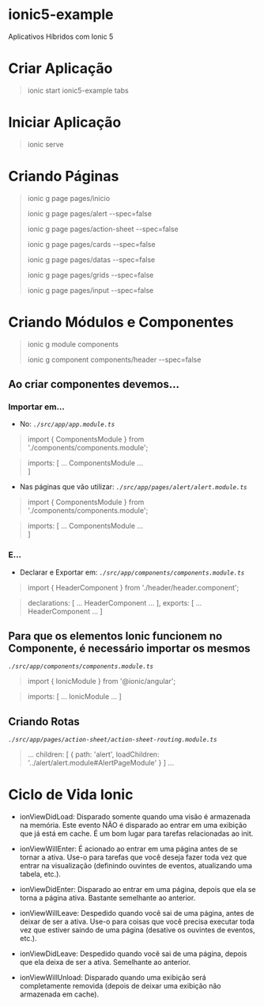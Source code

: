 # ionic5-example
 Aplicativos Híbridos com Ionic 5


# Criar Aplicação

> ionic start ionic5-example tabs


# Iniciar Aplicação

> ionic serve


# Criando Páginas

> ionic g page pages/inicio
> 
> ionic g page pages/alert --spec=false
> 
> ionic g page pages/action-sheet --spec=false
> 
> ionic g page pages/cards --spec=false
> 
> ionic g page pages/datas --spec=false
> 
> ionic g page pages/grids --spec=false
> 
> ionic g page pages/input --spec=false


# Criando Módulos e Componentes

> ionic g module components
> 
> ionic g component components/header --spec=false


## Ao criar componentes devemos...

### Importar em...

- No: _`./src/app/app.module.ts`_

> import { ComponentsModule } from './components/components.module';
  
> imports: [
>   ...
>   ComponentsModule
>   ...    
> ]


- Nas páginas que vão utilizar: _`./src/app/pages/alert/alert.module.ts`_

> import { ComponentsModule } from './components/components.module';
  
> imports: [
>   ...
>   ComponentsModule
>   ...    
> ]


### E...

- Declarar e Exportar em: _`./src/app/components/components.module.ts`_

> import { HeaderComponent } from './header/header.component';

> declarations: [
>   ...
>   HeaderComponent
>   ...
> ],
> exports: [
>   ...
>   HeaderComponent
>   ...
> ]


## Para que os elementos Ionic funcionem no Componente, é necessário importar os mesmos

_`./src/app/components/components.module.ts`_

> import { IonicModule } from '@ionic/angular';

> imports: [
>   ...
>   IonicModule
>   ...
> ]


## Criando Rotas

_`./src/app/pages/action-sheet/action-sheet-routing.module.ts`_

> ...
> children: [
>   {
>       path: 'alert',
>       loadChildren: '../alert/alert.module#AlertPageModule'
>   }
> ]
> ...



# Ciclo de Vida Ionic

- ionViewDidLoad: Disparado somente quando uma visão é armazenada na memória. Este evento NÃO é disparado ao entrar em uma exibição que já está em cache. É um bom lugar para tarefas relacionadas ao init.

- ionViewWillEnter: É acionado ao entrar em uma página antes de se tornar a ativa. Use-o para tarefas que você deseja fazer toda vez que entrar na visualização (definindo ouvintes de eventos, atualizando uma tabela, etc.).

- ionViewDidEnter: Disparado ao entrar em uma página, depois que ela se torna a página ativa. Bastante semelhante ao anterior.

- ionViewWillLeave: Despedido quando você sai de uma página, antes de deixar de ser a ativa. Use-o para coisas que você precisa executar toda vez que estiver saindo de uma página (desative os ouvintes de eventos, etc.).

- ionViewDidLeave: Despedido quando você sai de uma página, depois que ela deixa de ser a ativa. Semelhante ao anterior.

- ionViewWillUnload: Disparado quando uma exibição será completamente removida (depois de deixar uma exibição não armazenada em cache).